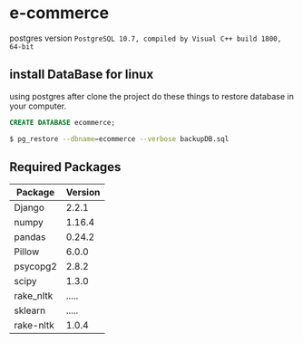 # e-commerce

postgres version `PostgreSQL 10.7, compiled by Visual C++ build 1800, 64-bit`

## install DataBase for linux
using postgres after clone the project do these things to restore database in your computer.  
```sql	
CREATE DATABASE ecommerce;
```  

```bash
$ pg_restore --dbname=ecommerce --verbose backupDB.sql
```
## Required Packages

|Package         |Version
|--------------- |-------
|Django          |2.2.1
|numpy           |1.16.4
|pandas          |0.24.2
|Pillow          |6.0.0
|psycopg2        |2.8.2
|scipy           |1.3.0
|rake_nltk       |.....
|sklearn         |.....
|rake-nltk       |1.0.4
